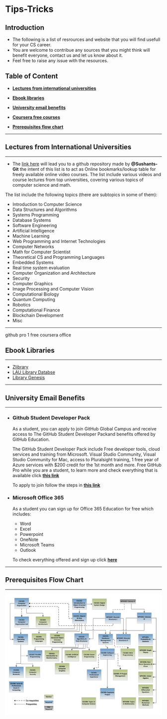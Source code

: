 # Tips-Tricks

## Introduction

- The following is a list of resrources and website that you will find usefull for your CS career.
- You are welcome to contribue any sources that you might think will benefit everyone, contact us and let us know about it.
- Feel free to raise any issue with the resources.



## Table of Content


- **[Lectures from international universities](#Lectures-from-international-universities)**

- **[Ebook libraries](#Ebook-libraries)**

- **[University email benefits](#University-email-benefits)**

- **[Coursera free courses](#Coursera-free-courses)**

- **[Prerequisites flow chart](#Prerequisites-flow-chart)**

------------------------------

## Lectures from International Universities

------------------------------

- The [link here]("https://github.com/Sushants-Git/cs-video-courses") will lead you to a github repository made by **@Sushants-Git** the intent of this list is to act as Online bookmarks/lookup table for freely available online video courses. The list include various videos and course lectures from top universities, covering various topics of computer science and math.

The list include the following topics (there are subtopics in some of them):
- Introduction to Computer Science
- Data Structures and Algorithms
- Systems Programming
- Database Systems
- Software Engineering
- Artificial Intelligence
- Machine Learning
- Web Programming and Internet Technologies
- Computer Networks
- Math for Computer Scientist
- Theoretical CS and Programming Languages
- Embedded Systems
- Real time system evaluation
- Computer Organization and Architecture
- Security
- Computer Graphics
- Image Processing and Computer Vision
- Computational Biology
- Quantum Computing
- Robotics
- Computational Finance
- Blockchain Development
- Misc

------------------------------
github pro
1 free coursera
office

## Ebook Libraries

------------------------------

- [Zlibrary](https://z-lib.org/)
- [LAU Library Databse](https://libraries.lau.edu.lb/index.php)
- [Library Genesis](https://libgen.is/)


------------------------------

## University Email Benefits

------------------------------

-  ### **Github Student Developer Pack**
   As a student, you can apply to join GitHub Global Campus and receive access to The GitHub Student Developer Packand benefits offered by GitHub Education.

   The GitHub Student Developer Pack include Free developer tools, cloud services and training from Microsoft. Visual Studio Community, Visual Studio Community for Mac, access to Pluralsight training, 1 free year of Azure services with $200 credit for the 1st month and more. Free GitHub Pro while you are a student, to learn more and check everything that is available click **[this link](https://education.github.com/pack)**

   To apply to join follow the steps in **[this link](https://docs.github.com/en/education/explore-the-benefits-of-teaching-and-learning-with-github-education/github-global-campus-for-students/apply-to-github-global-campus-as-a-student)**

- ### **Microsoft Office 365**
  As a student you can sign up for Office 365 Education for free which includes:
    - Word
    - Excel 
    - Powerpoint
    - OneNote
    - Microsoft Teams
    - Outlook
   
   To check everything offered and sign up click **[here](https://www.microsoft.com/en-us/education/products/office)**

    
    


 
------------------------------

## Prerequisites Flow Chart

------------------------------
![Prerequisite Flow chart](Assests\CSC-Prerequisite-Flow-Chart.png)


